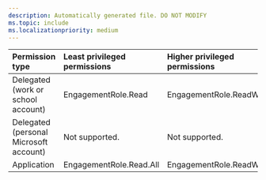 ```yaml
---
description: Automatically generated file. DO NOT MODIFY
ms.topic: include
ms.localizationpriority: medium
---
```


|Permission type|Least privileged permissions|Higher privileged permissions|
|:---|:---|:---|
|Delegated (work or school account)|EngagementRole.Read|EngagementRole.ReadWrite.All|
|Delegated (personal Microsoft account)|Not supported.|Not supported.|
|Application|EngagementRole.Read.All|EngagementRole.ReadWrite.All|
